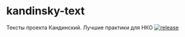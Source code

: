 # kandinsky-text
Тексты проекта Кандинский. Лучшие практики для НКО
[![release](https://img.shields.io/badge/release-0.3b-lightgrey.svg)]()
